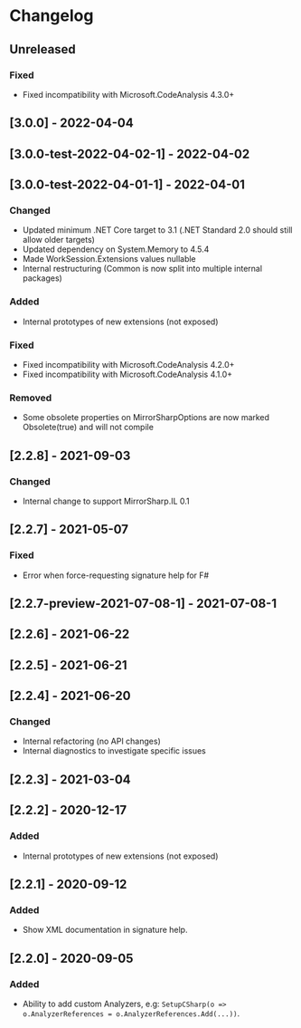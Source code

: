 # Changelog

## Unreleased

### Fixed
- Fixed incompatibility with Microsoft.CodeAnalysis 4.3.0+

## [3.0.0] - 2022-04-04
## [3.0.0-test-2022-04-02-1] - 2022-04-02
## [3.0.0-test-2022-04-01-1] - 2022-04-01

### Changed
- Updated minimum .NET Core target to 3.1 (.NET Standard 2.0 should still allow older targets)
- Updated dependency on System.Memory to 4.5.4
- Made WorkSession.Extensions values nullable
- Internal restructuring (Common is now split into multiple internal packages)

### Added
- Internal prototypes of new extensions (not exposed)

### Fixed
- Fixed incompatibility with Microsoft.CodeAnalysis 4.2.0+
- Fixed incompatibility with Microsoft.CodeAnalysis 4.1.0+

### Removed
- Some obsolete properties on MirrorSharpOptions are now marked Obsolete(true) and will not compile

## [2.2.8] - 2021-09-03

### Changed
- Internal change to support MirrorSharp.IL 0.1

## [2.2.7] - 2021-05-07

### Fixed
- Error when force-requesting signature help for F#

## [2.2.7-preview-2021-07-08-1] - 2021-07-08-1
## [2.2.6] - 2021-06-22
## [2.2.5] - 2021-06-21
## [2.2.4] - 2021-06-20

### Changed
- Internal refactoring (no API changes)
- Internal diagnostics to investigate specific issues

## [2.2.3] - 2021-03-04
## [2.2.2] - 2020-12-17

### Added
- Internal prototypes of new extensions (not exposed)

## [2.2.1] - 2020-09-12

### Added
- Show XML documentation in signature help.

## [2.2.0] - 2020-09-05

### Added
- Ability to add custom Analyzers, e.g: `SetupCSharp(o => o.AnalyzerReferences = o.AnalyzerReferences.Add(...))`.